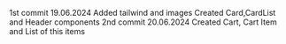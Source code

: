 
1st commit
  19.06.2024
  Added tailwind and images
  Created Card,CardList and Header components
2nd commit
  20.06.2024
  Created Cart, Cart Item and List of this items
